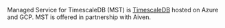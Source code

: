 Managed Service for TimescaleDB (MST) is [TimescaleDB](https://github.com/timescale/timescaledb) hosted on Azure and GCP.
MST is offered in partnership with Aiven.
